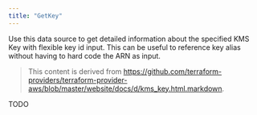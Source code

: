 ```yaml
---
title: "GetKey"
---
```


<!-- WARNING: this file was generated by the Pulumi Terraform Bridge (tfgen) Tool. -->
<!-- Do not edit by hand unless you're certain you know what you are doing! -->

<style>
  table td p { margin-top: 0; margin-bottom: 0; }
</style>

Use this data source to get detailed information about
the specified KMS Key with flexible key id input.
This can be useful to reference key alias
without having to hard code the ARN as input.

> This content is derived from https://github.com/terraform-providers/terraform-provider-aws/blob/master/website/docs/d/kms_key.html.markdown.


TODO

